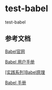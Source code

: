 # test-babel
test-babel
## 参考文档
[Babel官网](https://babeljs.io/)

[Babel 用户手册](https://www.jianshu.com/p/11d0712b5d55)

[[实践系列]Babel原理](https://www.jianshu.com/p/e4eb352b4a16)

[Babel 手册](https://github.com/jamiebuilds/babel-handbook/blob/master/translations/zh-Hans/README.md)
